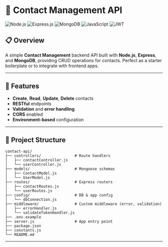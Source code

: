 # 📇 Contact Management API

![Node.js](https://img.shields.io/badge/Node.js-339933?style=for-the-badge&logo=node.js&logoColor=white)
![Express.js](https://img.shields.io/badge/Express.js-000000?style=for-the-badge&logo=express&logoColor=white)
![MongoDB](https://img.shields.io/badge/MongoDB-47A248?style=for-the-badge&logo=mongodb&logoColor=white)
![JavaScript](https://img.shields.io/badge/JavaScript-F7DF1E?style=for-the-badge&logo=javascript&logoColor=black)
![JWT](https://img.shields.io/badge/JWT-000000?style=for-the-badge&logo=json-web-tokens&logoColor=white)

## 📋 Overview
A simple **Contact Management** backend API built with **Node.js**, **Express**, and **MongoDB**, providing CRUD operations for contacts. Perfect as a starter boilerplate or to integrate with frontend apps.

---

## 🚀 Features
- **Create**, **Read**, **Update**, **Delete** contacts  
- **RESTful** endpoints  
- **Validation** and **error handling**  
- **CORS** enabled  
- **Environment-based** configuration  

---

## 📁 Project Structure

```text
contact-api/
├── controllers/               # Route handlers
│   ├── contactController.js
│   └── userController.js
├── models/                    # Mongoose schemas
│   ├── ContactModel.js
│   └── UserModel.js
├── routes/                    # Express routers
│   ├── contactRoutes.js
│   └── userRoutes.js
├── config/                    # DB & app config
│   └── dbConnection.js
├── middleware/                # Custom middleware (error, validation)
│   ├── errorHandler.js
│   └── validateTokenHandler.js
├── .env.example
├── server.js                  # App entry point
├── package.json
├── constants.js
└── README.md
```
---





